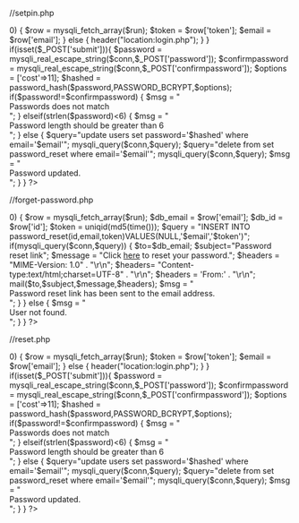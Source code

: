 //setpin.php

<?php
//include('db.php');
$conn = mysqli_connect("localhost","root","","register");

if(isset($_GET['token']))
{
    $token = mysqli_real_escape_string($conn,$_POST['token']);
    $query = "select * from password_reset where token='$token'";
    $run = mysqli_query($conn,$query);
    if(mysqli_num_rows($run)>0)
    {
        $row = mysqli_fetch_array($run);
        $token = $row['token'];
        $email = $row['email'];

    }
    else {
        header("location:login.php");
    }

}
if(isset($_POST['submit'])){
    $password = mysqli_real_escape_string($conn,$_POST['password']);
    $confirmpassword = mysqli_real_escape_string($conn,$_POST['confirmpassword']);
    $options = ['cost'=>11];
    $hashed = password_hash($password,PASSWORD_BCRYPT,$options);
    if($password!=$confirmpassword)
    {
        $msg = "<div class='alert alert-danger'>Passwords does not match</div>";
    }
    elseif(strlen($password)<6)
    {
        $msg = "<div class='alert alert-danger'>Password length should be greater than 6</div>";

    }
    else {
        $query="update users set password='$hashed' where email='$email'";
        mysqli_query($conn,$query);
        $query="delete from set password_reset where email='$email'";
        mysqli_query($conn,$query);
        $msg = "<div class='alert alert-success'>Password updated.</div>";
    }

}
?>


//forget-password.php




<?php
//include('db.php');
$conn = mysqli_connect("localhost","root","","register");

if(isset($_POST['submit']))
{
  $email = mysqli_real_escape_string($conn,$_POST['email']);
  $query = "select * from UserDetails where email='$email'";
  $run = mysqli_query($conn,$query);
  if(mysqli_num_rows($run)>0)
  {
    $row = mysqli_fetch_array($run);
    $db_email = $row['email'];
    $db_id = $row['id'];
    $token = uniqid(md5(time()));
    $query = "INSERT INTO password_reset(id,email,token)VALUES(NULL,'$email','$token')";
    if(mysqli_query($conn,$query))
    {
      $to=$db_email;
      $subject="Password reset link";
      $message = "Click <a  href = 'https://your_web.com/reset.php?token=$token'>here</a> to reset your password.";
     $headers = "MIME-Version: 1.0" . "\r\n";
     $headers= "Content-type:text/html;charset=UTF-8" . "\r\n";
     $headers = 'From:<demo@demo.com>' . "\r\n";
      mail($to,$subject,$message,$headers);
      $msg = "<div class='alert alert-success'>Password reset link has been sent to the email address.</div>";
    }
}
    else {
      $msg = "<div class='alert alert-danger'>User not found.</div>";

    }
  }
   

?>





//reset.php



<?php
//include('db.php');
$conn = mysqli_connect("localhost","root","","register");

if(isset($_GET['token']))
{
    $token = mysqli_real_escape_string($conn,$_POST['token']);
    $query = "select * from password_reset where token='$token'";
    $run = mysqli_query($conn,$query);
    if(mysqli_num_rows($run)>0)
    {
        $row = mysqli_fetch_array($run);
        $token = $row['token'];
        $email = $row['email'];

    }
    else {
        header("location:login.php");
    }

}
if(isset($_POST['submit'])){
    $password = mysqli_real_escape_string($conn,$_POST['password']);
    $confirmpassword = mysqli_real_escape_string($conn,$_POST['confirmpassword']);
    $options = ['cost'=>11];
    $hashed = password_hash($password,PASSWORD_BCRYPT,$options);
    if($password!=$confirmpassword)
    {
        $msg = "<div class='alert alert-danger'>Passwords does not match</div>";
    }
    elseif(strlen($password)<6)
    {
        $msg = "<div class='alert alert-danger'>Password length should be greater than 6</div>";

    }
    else {
        $query="update users set password='$hashed' where email='$email'";
        mysqli_query($conn,$query);
        $query="delete from set password_reset where email='$email'";
        mysqli_query($conn,$query);
        $msg = "<div class='alert alert-success'>Password updated.</div>";
    }

}
?>

